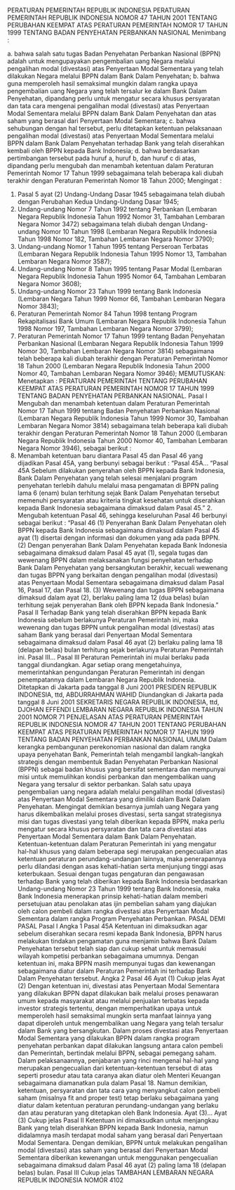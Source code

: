  PERATURAN PEMERINTAH REPUBLIK INDONESIA PERATURAN PEMERINTAH REPUBLIK INDONESIA NOMOR 47 TAHUN 2001 TENTANG PERUBAHAN KEEMPAT ATAS PERATURAN PEMERINTAH NOMOR 17 TAHUN 1999 TENTANG BADAN PENYEHATAN PERBANKAN NASIONAL
Menimbang :

a. bahwa salah satu tugas Badan Penyehatan Perbankan Nasional (BPPN) adalah untuk mengupayakan pengembalian uang Negara melalui pengalihan modal (divestasi) atas Penyertaan Modal Sementara yang telah dilakukan Negara melalui BPPN dalam Bank Dalam Penyehatan;
b. bahwa guna memperoleh hasil semaksimal mungkin dalam rangka upaya pengembalian uang Negara yang telah tersalur ke dalam Bank Dalam Penyehatan, dipandang perlu untuk mengatur secara khusus persyaratan dan tata cara mengenai pengalihan modal (divestasi) atas Penyertaan Modal Sementara melalui BPPN dalam Bank Dalam Penyehatan dan atas saham yang berasal dari Penyertaan Modal Sementara;
c. bahwa sehubungan dengan hal tersebut, perlu ditetapkan ketentuan pelaksanaan pengalihan modal (divestasi) atas Penyertaan Modal Sementara melalui BPPN dalam Bank Dalam Penyehatan terhadap Bank yang telah diserahkan kembali oleh BPPN kepada Bank Indonesia;
d. bahwa berdasarkan pertimbangan tersebut pada huruf a, huruf b, dan huruf c di atas, dipandang perlu mengubah dan menambah ketentuan dalam Peraturan Pemerintah Nomor 17 Tahun 1999 sebagaimana telah beberapa kali diubah terakhir dengan Peraturan Pemerintah Nomor 18 Tahun 2000;
Mengingat :

1. Pasal 5 ayat (2) Undang-Undang Dasar 1945 sebagaimana telah diubah dengan Perubahan Kedua Undang-Undang Dasar 1945;
2. Undang-undang Nomor 7 Tahun 1992 tentang Perbankan (Lembaran Negara Republik Indonesia Tahun 1992 Nomor 31, Tambahan Lembaran Negara Nomor 3472) sebagaimana telah diubah dengan Undang-undang Nomor 10 Tahun 1998 (Lembaran Negara Republik Indonesia Tahun 1998 Nomor 182, Tambahan Lembaran Negara Nomor 3790);
3. Undang-undang Nomor 1 Tahun 1995 tentang Perseroan Terbatas (Lembaran Negara Republik Indonesia Tahun 1995 Nomor 13, Tambahan Lembaran Negara Nomor 3587);
4. Undang-undang Nomor 8 Tahun 1995 tentang Pasar Modal (Lembaran Negara Republik Indonesia Tahun 1995 Nomor 64, Tambahan Lembaran Negara Nomor 3608);
5. Undang-undang Nomor 23 Tahun 1999 tentang Bank Indonesia (Lembaran Negara Tahun 1999 Nomor 66, Tambahan Lembaran Negara Nomor 3843);
6. Peraturan Pemerintah Nomor 84 Tahun 1998 tentang Program Rekapitalisasi Bank Umum (Lembaran Negara Republik Indonesia Tahun 1998 Nomor 197, Tambahan Lembaran Negara Nomor 3799);
7. Peraturan Pemerintah Nomor 17 Tahun 1999 tentang Badan Penyehatan Perbankan Nasional (Lembaran Negara Republik Indonesia Tahun 1999 Nomor 30, Tambahan Lembaran Negara Nomor 3814) sebagaimana telah beberapa kali diubah terakhir dengan Peraturan Pemerintah Nomor 18 Tahun 2000 (Lembaran Negara Republik Indonesia Tahun 2000 Nomor 40, Tambahan Lembaran Negara Nomor 3946);
MEMUTUSKAN:
 Menetapkan : PERATURAN PEMERINTAH TENTANG PERUBAHAN KEEMPAT ATAS PERATURAN PEMERINTAH NOMOR 17 TAHUN 1999 TENTANG BADAN PENYEHATAN PERBANKAN NASIONAL.
Pasal I
Mengubah dan menambah ketentuan dalam Peraturan Pemerintah Nomor 17 Tahun 1999 tentang Badan Penyehatan Perbankan Nasional (Lembaran Negara Republik Indonesia Tahun 1999 Nomor 30, Tambahan Lembaran Negara Nomor 3814) sebagaimana telah beberapa kali diubah terakhir dengan Peraturan Pemerintah Nomor 18 Tahun 2000 (Lembaran Negara Republik Indonesia Tahun 2000 Nomor 40, Tambahan Lembaran Negara Nomor 3946), sebagai berikut :
1. Menambah ketentuan baru diantara Pasal 45 dan Pasal 46 yang dijadikan Pasal 45A, yang berbunyi sebagai berikut : “Pasal 45A... “Pasal 45A Sebelum dilakukan penyerahan oleh BPPN kepada Bank Indonesia, Bank Dalam Penyehatan yang telah selesai menjalani program penyehatan terlebih dahulu melalui masa pengamatan di BPPN paling lama 6 (enam) bulan terhitung sejak Bank Dalam Penyehatan tersebut memenuhi persyaratan atau kriteria tingkat kesehatan untuk diserahkan kepada Bank Indonesia sebagaimana dimaksud dalam Pasal 45.” 2. Mengubah ketentuan Pasal 46, sehingga keseluruhan Pasal 46 berbunyi sebagai berikut : “Pasal 46 (1) Penyerahan Bank Dalam Penyehatan oleh BPPN kepada Bank Indonesia sebagaimana dimaksud dalam Pasal 45 ayat (1) disertai dengan informasi dan dokumen yang ada pada BPPN.
(2) Dengan penyerahan Bank Dalam Penyehatan kepada Bank Indonesia sebagaimana dimaksud dalam Pasal 45 ayat (1), segala tugas dan wewenang BPPN dalam melaksanakan fungsi penyehatan terhadap Bank Dalam Penyehatan yang bersangkutan berakhir, kecuali wewenang dan tugas BPPN yang berkaitan dengan pengalihan modal (divestasi) atas Penyertaan Modal Sementara sebagaimana dimaksud dalam Pasal 16, Pasal 17, dan Pasal 18.
(3) Wewenang dan tugas BPPN sebagaimana dimaksud dalam ayat (2), berlaku paling lama 12 (dua belas) bulan terhitung sejak penyerahan Bank oleh BPPN kepada Bank Indonesia.”
Pasal II
Terhadap Bank yang telah diserahkan BPPN kepada Bank Indonesia sebelum berlakunya Peraturan Pemerintah ini, maka wewenang dan tugas BPPN untuk pengalihan modal (divestasi) atas saham Bank yang berasal dari Penyertaan Modal Sementara sebagaimana dimaksud dalam Pasal 46 ayat (2) berlaku paling lama 18 (delapan belas) bulan terhitung sejak berlakunya Peraturan Pemerintah ini. Pasal III... Pasal III Peraturan Pemerintah ini mulai berlaku pada tanggal diundangkan.
Agar setiap orang mengetahuinya, memerintahkan pengundangan Peraturan Pemerintah ini dengan penempatannya dalam Lembaran Negara Republik Indonesia. Ditetapkan di Jakarta pada tanggal 8 Juni 2001 PRESIDEN REPUBLIK INDONESIA, ttd, ABDURRAHMAN WAHID Diundangkan di Jakarta pada tanggal 8 Juni 2001 SEKRETARIS NEGARA REPUBLIK INDONESIA, ttd, DJOHAN EFFENDI LEMBARAN NEGARA REPUBLIK INDONESIA TAHUN 2001 NOMOR 71 PENJELASAN ATAS PERATURAN PEMERINTAH REPUBLIK INDONESIA NOMOR 47 TAHUN 2001 TENTANG PERUBAHAN KEEMPAT ATAS PERATURAN PEMERINTAH NOMOR 17 TAHUN 1999 TENTANG BADAN PENYEHATAN PERBANKAN NASIONAL UMUM Dalam kerangka pembangunan perekonomian nasional dan dalam rangka upaya penyehatan Bank, Pemerintah telah mengambil langkah-langkah strategis dengan membentuk Badan Penyehatan Perbankan Nasional (BPPN) sebagai badan khusus yang bersifat sementara dan mempunyai misi untuk memulihkan kondisi perbankan dan mengembalikan uang Negara yang tersalur di sektor perbankan. Salah satu upaya pengembalian uang negara adalah melalui pengalihan modal (divestasi) atas Penyertaan Modal Sementara yang dimiliki dalam Bank Dalam Penyehatan. Mengingat demikian besarnya jumlah uang Negara yang harus dikembalikan melalui proses divestasi, serta sangat strategisnya misi dan tugas divestasi yang telah diberikan kepada BPPN, maka perlu mengatur secara khusus persyaratan dan tata cara divestasi atas Penyertaan Modal Sementara dalam Bank Dalam Penyehatan. Ketentuan-ketentuan dalam Peraturan Pemerintah ini yang mengatur hal-hal khusus yang dalam beberapa segi merupakan pengecualian atas ketentuan peraturan perundang-undangan lainnya, maka penerapannya perlu dilandasi dengan asas kehati-hatian serta menjunjung tinggi asas keterbukaan. Sesuai dengan tugas pengaturan dan pengawasan terhadap Bank yang telah diberikan kepada Bank Indonesia berdasarkan Undang-undang Nomor 23 Tahun 1999 tentang Bank Indonesia, maka Bank Indonesia menerapkan prinsip kehati-hatian dalam memberi persetujuan atau penolakan atas ijin pembelian saham yang diajukan oleh calon pembeli dalam rangka divestasi atas Penyertaan Modal Sementara dalam rangka Program Penyehatan Perbankan. PASAL DEMI PASAL
Pasal I
Angka 1
Pasal 45A
Ketentuan ini dimaksudkan agar sebelum diserahkan secara resmi kepada Bank Indonesia, BPPN harus melakukan tindakan pengamatan guna menjamin bahwa Bank Dalam Penyehatan tersebut telah siap dan cukup sehat untuk memasuki wilayah kompetisi perbankan sebagaimana umumnya. Dengan ketentuan ini, maka BPPN masih mempunyai tugas dan kewenangan sebagaimana diatur dalam Peraturan Pemerintah ini terhadap Bank Dalam Penyehatan tersebut. Angka 2
Pasal 46
Ayat (1) Cukup jelas Ayat (2) Dengan ketentuan ini, divestasi atas Penyertaan Modal Sementara yang dilakukan BPPN dapat dilakukan baik melalui proses penawaran umum kepada masyarakat atau melalui penjualan terbatas kepada investor strategis tertentu, dengan memperhatikan upaya untuk memperoleh hasil semaksimal mungkin serta manfaat lainnya yang dapat diperoleh untuk mengembalikan uang Negara yang telah tersalur dalam Bank yang bersangkutan. Dalam proses divestasi atas Penyertaan Modal Sementara yang dilakukan BPPN dalam rangka program penyehatan perbankan dapat dilakukan langsung antara calon pembeli dan Pemerintah, bertindak melalui BPPN, sebagai pemegang saham. Dalam pelaksanaannya, penjabaran yang rinci mengenai hal-hal yang merupakan pengecualian dari ketentuan-ketentuan tersebut di atas seperti prosedur atau tata caranya akan diatur oleh Menteri Keuangan sebagaimana diamanatkan pula dalam Pasal 18. Namun demikian, ketentuan, persyaratan dan tata cara yang menyangkut calon pembeli saham (misalnya fit and proper test) tetap berlaku sebagaimana yang diatur dalam ketentuan peraturan perundang-undangan yang berlaku dan atau peraturan yang ditetapkan oleh Bank Indonesia. Ayat (3)... Ayat (3) Cukup jelas
Pasal II
Ketentuan ini dimaksudkan untuk menjangkau Bank yang telah diserahkan BPPN kepada Bank Indonesia, namun didalamnya masih terdapat modal saham yang berasal dari Penyertaan Modal Sementara. Dengan demikian, BPPN untuk melakukan pengalihan modal (divestasi) atas saham yang berasal dari Penyertaan Modal Sementara diberikan kewenangan untuk menggunakan pengecualian sebagaimana dimaksud dalam Pasal 46 ayat (2) paling lama 18 (delapan belas) bulan. Pasal III Cukup jelas TAMBAHAN LEMBARAN NEGARA REPUBLIK INDONESIA NOMOR 4102